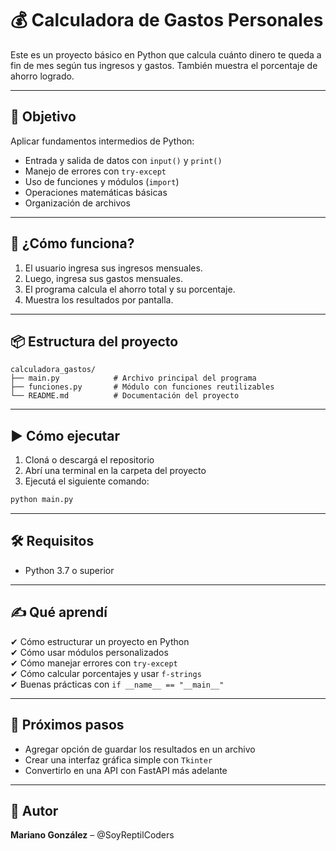 
# 💰 Calculadora de Gastos Personales

Este es un proyecto básico en Python que calcula cuánto dinero te queda a fin de mes según tus ingresos y gastos. También muestra el porcentaje de ahorro logrado.

---

## 📌 Objetivo

Aplicar fundamentos intermedios de Python:
- Entrada y salida de datos con `input()` y `print()`
- Manejo de errores con `try-except`
- Uso de funciones y módulos (`import`)
- Operaciones matemáticas básicas
- Organización de archivos

---

## 🧠 ¿Cómo funciona?

1. El usuario ingresa sus ingresos mensuales.
2. Luego, ingresa sus gastos mensuales.
3. El programa calcula el ahorro total y su porcentaje.
4. Muestra los resultados por pantalla.

---

## 📦 Estructura del proyecto

```
calculadora_gastos/
├── main.py            # Archivo principal del programa
├── funciones.py       # Módulo con funciones reutilizables
└── README.md          # Documentación del proyecto
```

---

## ▶️ Cómo ejecutar

1. Cloná o descargá el repositorio
2. Abrí una terminal en la carpeta del proyecto
3. Ejecutá el siguiente comando:

```bash
python main.py
```

---

## 🛠️ Requisitos

- Python 3.7 o superior

---

## ✍️ Qué aprendí

✔ Cómo estructurar un proyecto en Python  
✔ Cómo usar módulos personalizados  
✔ Cómo manejar errores con `try-except`  
✔ Cómo calcular porcentajes y usar `f-strings`  
✔ Buenas prácticas con `if __name__ == "__main__"`  

---

## 🚀 Próximos pasos

- Agregar opción de guardar los resultados en un archivo
- Crear una interfaz gráfica simple con `Tkinter`
- Convertirlo en una API con FastAPI más adelante

---

## 🐍 Autor

**Mariano González** – @SoyReptilCoders
